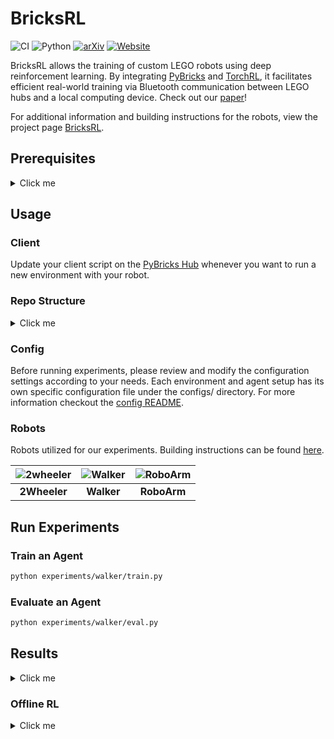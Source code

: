 # BricksRL

![CI](https://github.com/BricksRL/bricksrl/actions/workflows/ci.yaml/badge.svg?branch=main)
![Python](https://img.shields.io/badge/python-3.8%20%7C%203.9-blue)
[![arXiv](https://img.shields.io/badge/arXiv-2406.17490-b31b1b.svg)](https://arxiv.org/abs/2406.17490)
[![Website](https://img.shields.io/badge/Website-Visit%20Now-blue)](https://bricksrl.github.io/ProjectPage/)


BricksRL allows the training of custom LEGO robots using deep reinforcement learning. By integrating [PyBricks](https://pybricks.com/) and [TorchRL](https://pytorch.org/rl/stable/index.html), it facilitates efficient real-world training via Bluetooth communication between LEGO hubs and a local computing device. Check out our [paper](https://arxiv.org/abs/2406.17490)!

For additional information and building instructions for the robots, view the project page [BricksRL](https://bricksrl.github.io/ProjectPage/).




## Prerequisites
<details>
  <summary>Click me</summary>

### Enable web Bluetooth on chrome

 1. Go to "chrome://flags/" 
 2. enable "Experimental Web Platform features"
 3. restart chrome
 4. Use beta.pybricks.com to edit and upload the client scripts for each environment

### Environment Setup

1. **Create a Conda environment:**
   ```bash
   conda create --name bricksrl python=3.8
    ```
2. **Activate the environment:**
   ```bash
   conda activate bricksrl
    ```
3. **Install PyTorch:**
   ```bash
   pip3 install torch torchvision torchaudio --index-url https://download.pytorch.org/whl/cu118

    ```
4. **Install additional packages:**
   ```bash
   pip install -r requirements.txt
    ```
</details>

## Usage
### Client 
Update your client script on the [PyBricks Hub](https://beta.pybricks.com/) whenever you want to run a new environment with your robot.

### Repo Structure
<details>
  <summary>Click me</summary>

```
project_root/
│
├── configs/                    # Centralized configuration directory
│   ├── config.yaml             # Base config
│   ├── env/                    # Environment and task specific configs
|   |   ├── runaway-v0.yaml
|   |   ├── spinning_v0.yaml
|   |   ├── walker-v0.yaml
|   |   ├── walker_sim-v0.yaml
|   |   ├── roboarm-v0.yaml
|   |   ├── roboarm_sim-v0.yaml
|   |   └── roboarm_mixed-v0.yaml  
│   └── agent/                   # Agent specific configs
|       ├── sac.yaml
|       ├── td3.yaml
|       └── droq.yaml
│   
├── experiments/                # Experiments directory
│   ├── 2wheeler/               # 2wheeler robot specific experiments
|   |   ├── train.py
|   |   └── eval.py  
│   ├── walker/                 # Walker robot specific experiments
|   |   ├── train.py
|   |   └── eval.py  
│   └── roboarm/                # Roboarm specific experiments
|       ├── train.py
|       └── eval.py  
│
├── environments/               # Environments directory
│   ├── __init__.py
│   ├── base/                   # Base environment class
|   |   ├── base_env.py
|   |   └── PybricksHubClass.py # For Async-Communication with the robot
│   ├── runaway_v0.py           # Environment for the 2wheeler robot
|   |   ├── client.py
|   |   └── Env.py  
│   ├── walker_v0.py            # Environment for the walker
|   |   ├── client.py
|   |   └── Env.py
│   └── ...
│
├── src/                     # Source code for common utilities, robot models, etc.
│   ├── __init__.py
│   ├── utils/
│   ├── agents/
|   |   ├── sac.py
|   |   └── td3.py
│   └── networks/
|       └── ...
│
└── tests/                   # Unit tests and integration tests
    ├── ...

```
</details>

### Config
Before running experiments, please review and modify the configuration settings according to your needs. Each environment and agent setup has its own specific configuration file under the configs/ directory. For more information checkout the [config README](conf/README.md).


### Robots

Robots utilized for our experiments. Building instructions can be found [here](https://sites.google.com/view/bricksrl/building-instructions).

| ![2wheeler](https://drive.google.com/uc?export=view&id=1IxqQ1VZchPZMNXyZnTULuNy53-LMYT6W) | ![Walker](https://drive.google.com/uc?export=view&id=1ImR0f1UNjC4sUHXWWg_D06eukrh-doW9) | ![RoboArm](https://drive.google.com/uc?export=view&id=1IYCJrl5rZBvOb6xKwbSUZqYrVwKjCpJH) | 
|:--:|:--:|:--:|  
| **2Wheeler** |  **Walker** | **RoboArm** |


## Run Experiments
### Train an Agent

   ```bash
   python experiments/walker/train.py
   ```

### Evaluate an Agent
   ```bash
   python experiments/walker/eval.py
   ```

## Results
<details>
  <summary>Click me</summary>

Evaluation videos of the trained agents can be found [here](https://sites.google.com/view/bricksrl/main).

### 2Wheeler Results:

<img src="https://drive.google.com/uc?export=view&id=1U2s_zKFJyHdb1EnetHSpmB7DHs9Tz-vG" width="500" height="300" alt="2Wheeler Results">

### Walker Results:

<img src="https://drive.google.com/uc?export=view&id=19ygYa7gBj8WBzn4ZwXc6007hyBDqTwJ6" width="500" height="300" alt="Walker Results">

### RoboArm Results:

<img src="https://drive.google.com/uc?export=view&id=1Qow1VICXMv25gMSP4Kt-fW37Kxl6rOWi" width="500" height="300" alt="RoboArm Results">

<img src="https://drive.google.com/uc?export=view&id=1d58vv2JNNP1U1x_oh8uz93wH8WKj3F4k" width="500" height="300" alt="RoboArm Mixed Results">

</details>


### Offline RL 
<details>
  <summary>Click me</summary>
With the use of precollected [offline datasets]() we can pretrain agents with offline RL to perform a task without the need of real world interaction. Such pretrained policies can be evaluated directly or used for later training to fine tuning the pretrained policy on the real robot. 

#### Pretrain an Agent

The execution of an experiment for offline training is similar to the online training except that you run the **pretrain.py** script: 

   ```bash
   python experiments/walker/pretrain.py
   ```

Trained policies can then be evaluated as before with:

   ```bash
   python experiments/walker/eval.py
   ```

Or run training for fine-tuning the policy on the real robot:

   ```bash
   python experiments/walker/train.py
   ```

#### Datasets
The datasets can be downloaded from huggingface and contain expert and random transitions for the 2Wheeler (RunAway-v0 and Spinning-v0), Walker (Walker-v0) and RoboArm (RoboArm-v0) robots.

   ```bash
      git lfs install
      git clone git@hf.co:datasets/Sebasdi/BricksRL-Datasets
   ```


</details>
